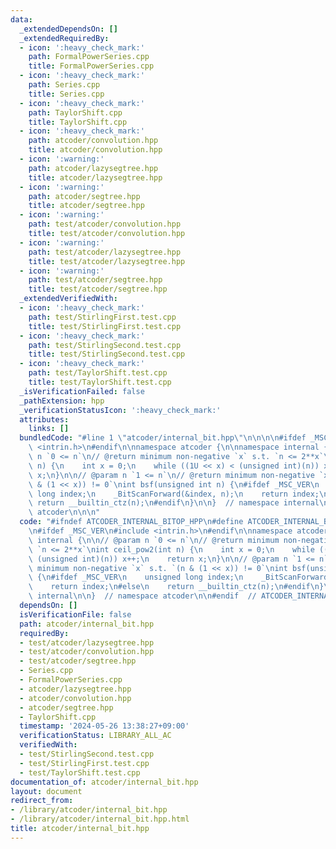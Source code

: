 ```yaml
---
data:
  _extendedDependsOn: []
  _extendedRequiredBy:
  - icon: ':heavy_check_mark:'
    path: FormalPowerSeries.cpp
    title: FormalPowerSeries.cpp
  - icon: ':heavy_check_mark:'
    path: Series.cpp
    title: Series.cpp
  - icon: ':heavy_check_mark:'
    path: TaylorShift.cpp
    title: TaylorShift.cpp
  - icon: ':heavy_check_mark:'
    path: atcoder/convolution.hpp
    title: atcoder/convolution.hpp
  - icon: ':warning:'
    path: atcoder/lazysegtree.hpp
    title: atcoder/lazysegtree.hpp
  - icon: ':warning:'
    path: atcoder/segtree.hpp
    title: atcoder/segtree.hpp
  - icon: ':warning:'
    path: test/atcoder/convolution.hpp
    title: test/atcoder/convolution.hpp
  - icon: ':warning:'
    path: test/atcoder/lazysegtree.hpp
    title: test/atcoder/lazysegtree.hpp
  - icon: ':warning:'
    path: test/atcoder/segtree.hpp
    title: test/atcoder/segtree.hpp
  _extendedVerifiedWith:
  - icon: ':heavy_check_mark:'
    path: test/StirlingFirst.test.cpp
    title: test/StirlingFirst.test.cpp
  - icon: ':heavy_check_mark:'
    path: test/StirlingSecond.test.cpp
    title: test/StirlingSecond.test.cpp
  - icon: ':heavy_check_mark:'
    path: test/TaylorShift.test.cpp
    title: test/TaylorShift.test.cpp
  _isVerificationFailed: false
  _pathExtension: hpp
  _verificationStatusIcon: ':heavy_check_mark:'
  attributes:
    links: []
  bundledCode: "#line 1 \"atcoder/internal_bit.hpp\"\n\n\n\n#ifdef _MSC_VER\n#include\
    \ <intrin.h>\n#endif\n\nnamespace atcoder {\n\nnamespace internal {\n\n// @param\
    \ n `0 <= n`\n// @return minimum non-negative `x` s.t. `n <= 2**x`\nint ceil_pow2(int\
    \ n) {\n    int x = 0;\n    while ((1U << x) < (unsigned int)(n)) x++;\n    return\
    \ x;\n}\n\n// @param n `1 <= n`\n// @return minimum non-negative `x` s.t. `(n\
    \ & (1 << x)) != 0`\nint bsf(unsigned int n) {\n#ifdef _MSC_VER\n    unsigned\
    \ long index;\n    _BitScanForward(&index, n);\n    return index;\n#else\n   \
    \ return __builtin_ctz(n);\n#endif\n}\n\n}  // namespace internal\n\n}  // namespace\
    \ atcoder\n\n\n"
  code: "#ifndef ATCODER_INTERNAL_BITOP_HPP\n#define ATCODER_INTERNAL_BITOP_HPP 1\n\
    \n#ifdef _MSC_VER\n#include <intrin.h>\n#endif\n\nnamespace atcoder {\n\nnamespace\
    \ internal {\n\n// @param n `0 <= n`\n// @return minimum non-negative `x` s.t.\
    \ `n <= 2**x`\nint ceil_pow2(int n) {\n    int x = 0;\n    while ((1U << x) <\
    \ (unsigned int)(n)) x++;\n    return x;\n}\n\n// @param n `1 <= n`\n// @return\
    \ minimum non-negative `x` s.t. `(n & (1 << x)) != 0`\nint bsf(unsigned int n)\
    \ {\n#ifdef _MSC_VER\n    unsigned long index;\n    _BitScanForward(&index, n);\n\
    \    return index;\n#else\n    return __builtin_ctz(n);\n#endif\n}\n\n}  // namespace\
    \ internal\n\n}  // namespace atcoder\n\n#endif  // ATCODER_INTERNAL_BITOP_HPP\n"
  dependsOn: []
  isVerificationFile: false
  path: atcoder/internal_bit.hpp
  requiredBy:
  - test/atcoder/lazysegtree.hpp
  - test/atcoder/convolution.hpp
  - test/atcoder/segtree.hpp
  - Series.cpp
  - FormalPowerSeries.cpp
  - atcoder/lazysegtree.hpp
  - atcoder/convolution.hpp
  - atcoder/segtree.hpp
  - TaylorShift.cpp
  timestamp: '2024-05-26 13:38:27+09:00'
  verificationStatus: LIBRARY_ALL_AC
  verifiedWith:
  - test/StirlingSecond.test.cpp
  - test/StirlingFirst.test.cpp
  - test/TaylorShift.test.cpp
documentation_of: atcoder/internal_bit.hpp
layout: document
redirect_from:
- /library/atcoder/internal_bit.hpp
- /library/atcoder/internal_bit.hpp.html
title: atcoder/internal_bit.hpp
---
```

